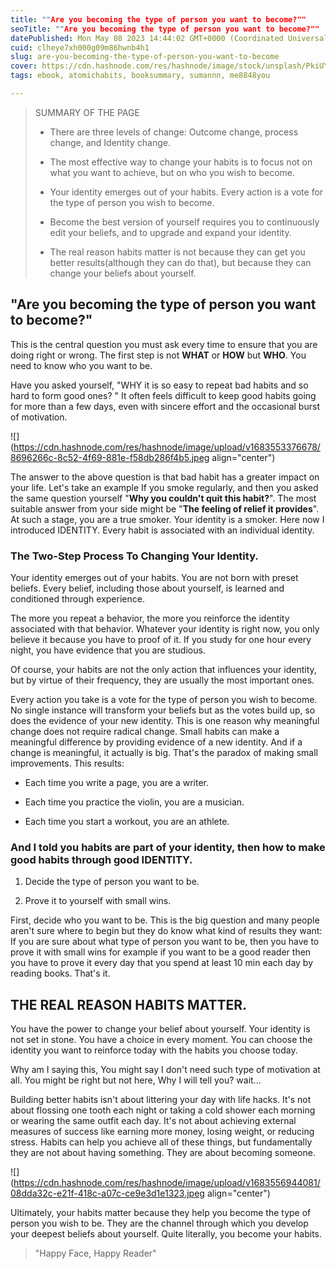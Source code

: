 ```yaml
---
title: ""Are you becoming the type of person you want to become?""
seoTitle: ""Are you becoming the type of person you want to become?""
datePublished: Mon May 08 2023 14:44:02 GMT+0000 (Coordinated Universal Time)
cuid: clheye7xh000g09m86hwnb4h1
slug: are-you-becoming-the-type-of-person-you-want-to-become
cover: https://cdn.hashnode.com/res/hashnode/image/stock/unsplash/PkiUYSFkbGk/upload/cf6700cb9abdf7075735570167d05d58.jpeg
tags: ebook, atomichabits, booksummary, sumannn, me8848you

---
```


> SUMMARY OF THE PAGE
> 
> * There are three levels of change: Outcome change, process change, and Identity change.
>     
> * The most effective way to change your habits is to focus not on what you want to achieve, but on who you wish to become.
>     
> * Your identity emerges out of your habits. Every action is a vote for the type of person you wish to become.
>     
> * Become the best version of yourself requires you to continuously edit your beliefs, and to upgrade and expand your identity.
>     
> * The real reason habits matter is not because they can get you better results(although they can do that), but because they can change your beliefs about yourself.
>     

## "Are you becoming the type of person you want to become?"

This is the central question you must ask every time to ensure that you are doing right or wrong. The first step is not **WHAT** or **HOW** but **WHO**. You need to know who you want to be.

Have you asked yourself, "WHY it is so easy to repeat bad habits and so hard to form good ones? " It often feels difficult to keep good habits going for more than a few days, even with sincere effort and the occasional burst of motivation.

![](https://cdn.hashnode.com/res/hashnode/image/upload/v1683553376678/8696266c-8c52-4f69-881e-f58db286f4b5.jpeg align="center")

The answer to the above question is that bad habit has a greater impact on your life. Let's take an example If you smoke regularly, and then you asked the same question yourself "**Why you couldn't quit this habit?**". The most suitable answer from your side might be "**The feeling of relief it provides**". At such a stage, you are a true smoker. Your identity is a smoker. Here now I introduced IDENTITY. Every habit is associated with an individual identity.

### The Two-Step Process To Changing Your Identity.

Your identity emerges out of your habits. You are not born with preset beliefs. Every belief, including those about yourself, is learned and conditioned through experience.

The more you repeat a behavior, the more you reinforce the identity associated with that behavior. Whatever your identity is right now, you only believe it because you have to proof of it. If you study for one hour every night, you have evidence that you are studious.

Of course, your habits are not the only action that influences your identity, but by virtue of their frequency, they are usually the most important ones.

Every action you take is a vote for the type of person you wish to become. No single instance will transform your beliefs but as the votes build up, so does the evidence of your new identity. This is one reason why meaningful change does not require radical change. Small habits can make a meaningful difference by providing evidence of a new identity. And if a change is meaningful, it actually is big. That's the paradox of making small improvements. This results:

* Each time you write a page, you are a writer.
    
* Each time you practice the violin, you are a musician.
    
* Each time you start a workout, you are an athlete.
    

### And I told you habits are part of your identity, then how to make good habits through **good IDENTITY**.

1. Decide the type of person you want to be.
    
2. Prove it to yourself with small wins.
    

First, decide who you want to be. This is the big question and many people aren't sure where to begin but they do know what kind of results they want: If you are sure about what type of person you want to be, then you have to prove it with small wins for example if you want to be a good reader then you have to prove it every day that you spend at least 10 min each day by reading books. That's it.

## THE REAL REASON HABITS MATTER.

You have the power to change your belief about yourself. Your identity is not set in stone. You have a choice in every moment. You can choose the identity you want to reinforce today with the habits you choose today.

Why am I saying this, You might say I don't need such type of motivation at all. You might be right but not here, Why I will tell you? wait...

Building better habits isn't about littering your day with life hacks. It's not about flossing one tooth each night or taking a cold shower each morning or wearing the same outfit each day. It's not about achieving external measures of success like earning more money, losing weight, or reducing stress. Habits can help you achieve all of these things, but fundamentally they are not about having something. They are about becoming someone.

![](https://cdn.hashnode.com/res/hashnode/image/upload/v1683556944081/08dda32c-e21f-418c-a07c-ce9e3d1e1323.jpeg align="center")

Ultimately, your habits matter because they help you become the type of person you wish to be. They are the channel through which you develop your deepest beliefs about yourself. Quite literally, you become your habits.

> "Happy Face, Happy Reader"